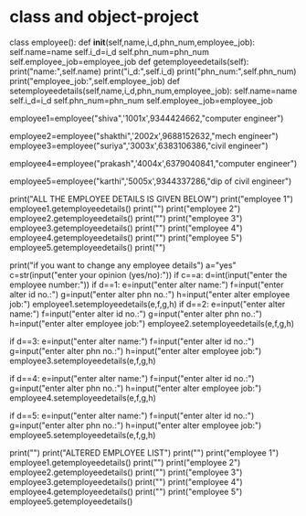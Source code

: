 # class and object-project


class employee():
    def __init__(self,name,i_d,phn_num,employee_job):
        self.name=name
        self.i_d=i_d
        self.phn_num=phn_num
        self.employee_job=employee_job
    def getemployeedetails(self):
        print("name:",self.name)
        print("i_d:",self.i_d)
        print("phn_num:",self.phn_num)
        print("employee_job:",self.employee_job)
    def setemployeedetails(self,name,i_d,phn_num,employee_job):
         self.name=name
         self.i_d=i_d
         self.phn_num=phn_num
         self.employee_job=employee_job

       
employee1=employee("shiva",'1001x',9344424662,"computer engineer")

employee2=employee("shakthi",'2002x',9688152632,"mech engineer")
employee3=employee("suriya",'3003x',6383106386,"civil engineer")

employee4=employee("prakash",'4004x',6379040841,"computer engineer")        

employee5=employee("karthi",'5005x',9344337286,"dip of civil engineer")

print("ALL THE EMPLOYEE DETAILS IS GIVEN BELOW")
print("employee 1") 
employee1.getemployeedetails()
print("")
print("employee 2")
employee2.getemployeedetails()
print("")
print("employee 3")
employee3.getemployeedetails()
print("")
print("employee 4")
employee4.getemployeedetails()
print("")
print("employee 5")
employee5.getemployeedetails()
print("")

print("if you want to change any employee details")
a="yes"
c=str(input("enter your opinion (yes/no):"))
if c==a:
    d=int(input("enter the employee number:"))
if d==1:
        e=input("enter alter name:")
        f=input("enter alter id no.:")
        g=input("enter alter phn no.:")
        h=input("enter alter employee job:")
        employee1.setemployeedetails(e,f,g,h)
if d==2:
    e=input("enter alter name:")
    f=input("enter alter id no.:")
    g=input("enter alter phn no.:")
    h=input("enter alter employee job:")
    employee2.setemployeedetails(e,f,g,h)
                
if d==3:
    e=input("enter alter name:")
    f=input("enter alter id no.:")
    g=input("enter alter phn no.:")
    h=input("enter alter employee job:")
    employee3.setemployeedetails(e,f,g,h)
                    
if d==4:
    e=input("enter alter name:")
    f=input("enter alter id no.:")
    g=input("enter alter phn no.:")
    h=input("enter alter employee job:")
    employee4.setemployeedetails(e,f,g,h)
                       
if d==5:
    e=input("enter alter name:")
    f=input("enter alter id no.:")
    g=input("enter alter phn no.:")
    h=input("enter alter employee job:")
    employee5.setemployeedetails(e,f,g,h)


    
print("")
print("ALTERED EMPLOYEE LIST")
print("")
print("employee 1") 
employee1.getemployeedetails()
print("")
print("employee 2")
employee2.getemployeedetails()
print("")
print("employee 3")
employee3.getemployeedetails()
print("")
print("employee 4")
employee4.getemployeedetails()
print("")
print("employee 5")
employee5.getemployeedetails()
